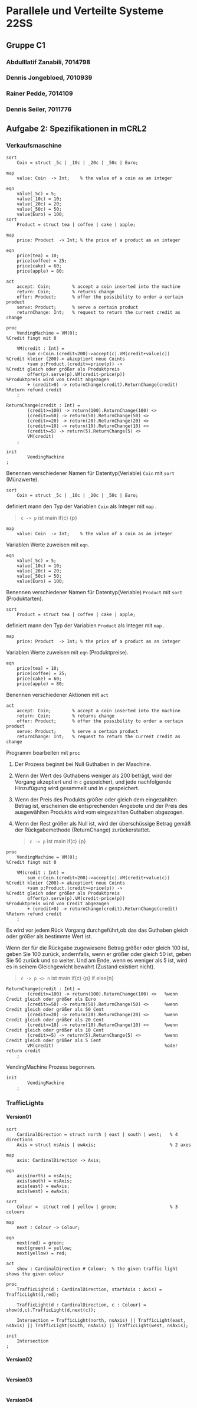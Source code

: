 

# Parallele und Verteilte Systeme 22SS

## Gruppe C1

### Abdulllatif Zanabili, 7014798 

### Dennis Jongebloed, 7010939

### Rainer Pedde, 7014109

### Dennis Seiler, 7011776



## Aufgabe 2: Spezifikationen in mCRL2

### Verkaufsmaschine

```mCRL2
sort
    Coin = struct _5c | _10c | _20c | _50c | Euro;

map
    value: Coin  -> Int;    % the value of a coin as an integer

eqn
	value(_5c) = 5;
	value(_10c) = 10;
	value(_20c) = 20;
	value(_50c) = 50;
	value(Euro) = 100;
sort
    Product = struct tea | coffee | cake | apple;

map
    price: Product  -> Int; % the price of a product as an integer

eqn
    price(tea) = 10;
	price(coffee) = 25;
	price(cake) = 60;
	price(apple) = 80;
	
act
    accept: Coin;        % accept a coin inserted into the machine    
    return: Coin;        % returns change
    offer: Product;      % offer the possibility to order a certain product
    serve: Product;      % serve a certain product
    returnChange: Int;   % request to return the current credit as  change
    
proc
    VendingMachine = VM(0);                                        %Credit fingt mit 0

    VM(credit : Int) =
        sum c:Coin.(credit<200)->accept(c).VM(credit+value(c))     %Credit kleier (200)-> akzeptiert neue Coints
        +sum p:Product.(credit>=price(p)) ->                       %Credit gleich oder größer als Produktpreis
        offer(p).serve(p).VM(credit-price(p))                      %Produktpreis wird von Credit abgezogen
        + (credit>0) -> returnChange(credit).ReturnChange(credit) %Return refund credit
    ;

ReturnChange(credit : Int) =
        (credit>=100) -> return(100).ReturnChange(100) <>
        (credit>=50) -> return(50).ReturnChange(50) <>
        (credit>=20) -> return(20).ReturnChange(20) <>
        (credit>=10) -> return(10).ReturnChange(10) <>
        (credit>=5) -> return(5).ReturnChange(5) <> 
        VM(credit)
    ;

init
        VendingMachine
;
```

Benennen verschiedener Namen für Datentyp(Veriable) `Coin` mit `sort` (Münzwerte).

```mCRL2
sort
    Coin = struct _5c | _10c | _20c | _50c | Euro;
```

definiert mann den Typ der Variablen `Coin` als Integer mit `map` .

> `c -> p` ist main  if(c) {p}

```mCRL2
map
    value: Coin  -> Int;    % the value of a coin as an integer
```

Variablen Werte zuweisen mit `eqn`.

```mCRL2
eqn
	value(_5c) = 5;
	value(_10c) = 10;
	value(_20c) = 20;
	value(_50c) = 50;
	value(Euro) = 100;
```



Benennen verschiedener Namen für Datentyp(Veriable) `Product` mit `sort` (Produktarten).

```mCRL2
sort
    Product = struct tea | coffee | cake | apple;
```

definiert mann den Typ der Variablen `Product` als Integer mit `map` .

```mCRL2
map
    price: Product  -> Int; % the price of a product as an integer
```

Variablen Werte zuweisen mit `eqn` (Produktpreise).

```mCRL2
eqn
    price(tea) = 10;
	price(coffee) = 25;
	price(cake) = 60;
	price(apple) = 80;
```

Benennen verschiedener Aktionen mit  `act`

```mCRL2
act
    accept: Coin;        % accept a coin inserted into the machine    
    return: Coin;        % returns change
    offer: Product;      % offer the possibility to order a certain product
    serve: Product;      % serve a certain product
    returnChange: Int;   % request to return the current credit as  change
```

Programm bearbeiten mit `proc`

1. Der Prozess beginnt bei Null Guthaben in der Maschine.

2. Wenn der Wert des Guthabens weniger als 200 beträgt, wird der Vorgang akzeptiert und in `c` gespeichert, und jede nachfolgende Hinzufügung wird gesammelt und in `c` gespeichert.

3. Wenn der Preis des Produkts größer oder gleich dem eingezahlten Betrag ist, erscheinen die entsprechenden Angebote und der Preis des ausgewählten Produkts wird vom eingezahlten Guthaben abgezogen.

4. Wenn der Rest größer als Null ist, wird der überschüssige Betrag gemäß der Rückgabemethode (ReturnChange) zurückerstattet.

   > `c -> p` ist main  if(c) {p}

```mCRL2
proc
    VendingMachine = VM(0);                                        %Credit fingt mit 0

    VM(credit : Int) =
        sum c:Coin.(credit<200)->accept(c).VM(credit+value(c))     %Credit kleier (200)-> akzeptiert neue Coints
        +sum p:Product.(credit>=price(p)) ->                       %Credit gleich oder größer als Produktpreis
        offer(p).serve(p).VM(credit-price(p))                      %Produktpreis wird von Credit abgezogen
        + (credit>0) -> returnChange(credit).ReturnChange(credit)  %Return refund credit
    ;
```

Es wird vor jedem Rück Vorgang durchgeführt,ob das das Guthaben gleich oder größer als bestimmte Wert ist.

Wenn der für die Rückgabe zugewiesene Betrag größer oder gleich 100 ist, geben Sie 100 zurück, andernfalls, wenn er größer oder gleich 50 ist, geben Sie 50 zurück und so weiter.
Und am Ende, wenn es weniger als 5 ist, wird es in seinem Gleichgewicht bewahrt (Zustand existiert nicht).

> `c -> p <> n` ist main  if(c) {p} if else{n}

```mCRL2
ReturnChange(credit : Int) =
        (credit>=100) -> return(100).ReturnChange(100) <>   %wenn Credit gleich oder größer als Euro
        (credit>=50) -> return(50).ReturnChange(50) <>		%wenn Credit gleich oder größer als 50 Cent
        (credit>=20) -> return(20).ReturnChange(20) <>		%wenn Credit gleich oder größer als 20 Cent
        (credit>=10) -> return(10).ReturnChange(10) <>		%wenn Credit gleich oder größer als 10 Cent
        (credit>=5) -> return(5).ReturnChange(5) <> 		%wenn Credit gleich oder größer als 5 Cent
        VM(credit)											%oder return credit
    ;
```



 VendingMachine Prozess begonnen.

```mCRL2
init
        VendingMachine
    ;
```



### TrafficLights

#### Version01

```mCRL2
sort
    CardinalDirection = struct north | east | south | west;   % 4 directions
    Axis = struct nsAxis | ewAxis;                            % 2 axes
    
map
    axis: CardinalDirection -> Axis;

eqn
    axis(north) = nsAxis;
    axis(south) = nsAxis;
    axis(east) = ewAxis;
    axis(west) = ewAxis;

sort
    Colour =  struct red | yellow | green;                    % 3 colours

map
    next : Colour -> Colour;

eqn
    next(red) = green;
    next(green) = yellow;
    next(yellow) = red;

act
    show : CardinalDirection # Colour;  % the given traffic light shows the given colour

proc
    TrafficLight(d : CardinalDirection, startAxis : Axis) = TrafficLight(d,red);
        
    TrafficLight(d : CardinalDirection, c : Colour) = show(d,c).TrafficLight(d,next(c));

	Intersection = TrafficLight(north, nsAxis) || TrafficLight(east, nsAxis) || TrafficLight(south, nsAxis) || TrafficLight(west, nsAxis);

init
    Intersection
;
```

#### Version02

```mCRL2
```



#### Version03

```mCRL2
```




#### Version04

```mCRL2
```

